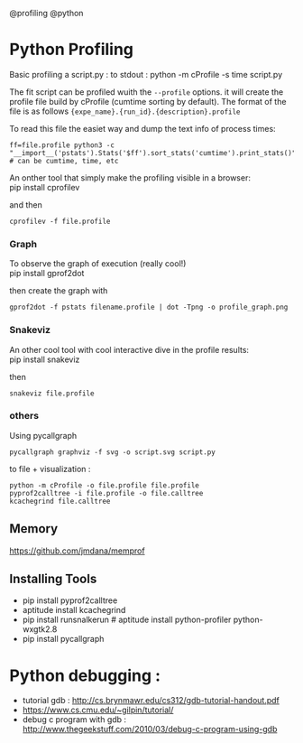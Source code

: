 @profiling
@python


# Python Profiling



Basic profiling a script.py :
to stdout :
    python -m cProfile -s time script.py
                                                                                                                                                      
The fit script can be profiled wuith the `--profile` options. it will create the profile file build by cProfile (cumtime sorting by default). The     format of the file is as follows `{expe_name}.{run_id}.{description}.profile`                                                                         
                                                                                                                                                      
To read this file the easiet way and dump the text info of process times:                                                                             
                                                                                                                                                      
    ff=file.profile python3 -c "__import__('pstats').Stats('$ff').sort_stats('cumtime').print_stats()" # can be cumtime, time, etc
                                                                                                                                                      
                                                                                                                                                      
An onther tool that simply make the profiling visible in a browser:                                                                                   
    pip install cprofilev
 
and then                                                                                                                                              
                                                                                                                                                      
    cprofilev -f file.profile
                                                                                                                                                      
### Graph                                                                                                                                             
                                                                                                                                                      
To observe the graph of execution (really cool!)                                                                                                      
    pip install gprof2dot
                                                                                                                                                      
then create the graph with                                                                                                                            
                                                                                                                                                      
    gprof2dot -f pstats filename.profile | dot -Tpng -o profile_graph.png
                                                                                                                                                      
### Snakeviz                                                                                                                                          
An other cool tool with cool interactive dive in the profile results:                                                                                 
    pip install snakeviz
                                                                                                                                                      
then                                                                                                                                                  
                                                                                                                                                      
    snakeviz file.profile


### others

Using pycallgraph  

    pycallgraph graphviz -f svg -o script.svg script.py

    
to file + visualization :

    python -m cProfile -o file.profile file.profile
    pyprof2calltree -i file.profile -o file.calltree
    kcachegrind file.calltree


## Memory

https://github.com/jmdana/memprof

## Installing Tools
* pip install pyprof2calltree
* aptitude install kcachegrind
* pip install runsnalkerun # aptitude install  python-profiler python-wxgtk2.8
* pip install pycallgraph

# Python debugging : 

* tutorial gdb : http://cs.brynmawr.edu/cs312/gdb-tutorial-handout.pdf 
* https://www.cs.cmu.edu/~gilpin/tutorial/
* debug c program with gdb : http://www.thegeekstuff.com/2010/03/debug-c-program-using-gdb
